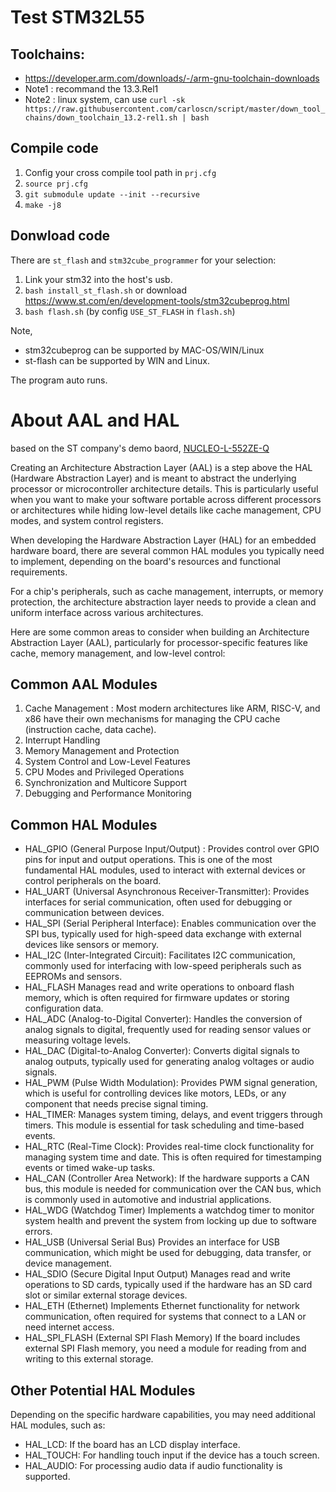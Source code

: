 # Test STM32L55

## Toolchains:
* https://developer.arm.com/downloads/-/arm-gnu-toolchain-downloads
* Note1 : recommand the 13.3.Rel1
* Note2 : linux system, can use `curl -sk https://raw.githubusercontent.com/carloscn/script/master/down_tool_chains/down_toolchain_13.2-rel1.sh | bash`

## Compile code

1. Config your cross compile tool path in `prj.cfg`
2. `source prj.cfg`
3. `git submodule update --init --recursive`
4. `make -j8`

## Donwload code

There are `st_flash` and `stm32cube_programmer` for your selection:
1. Link your stm32 into the host's usb.
2. `bash install_st_flash.sh` or download https://www.st.com/en/development-tools/stm32cubeprog.html
3. `bash flash.sh` (by config `USE_ST_FLASH` in `flash.sh`)

Note,
* stm32cubeprog can be supported by MAC-OS/WIN/Linux
* st-flash can be supported by WIN and Linux.

The program auto runs.

# About AAL and HAL

based on the ST company's demo baord, [NUCLEO-L-552ZE-Q](https://www.st.com/en/evaluation-tools/nucleo-l552ze-q.html)

Creating an Architecture Abstraction Layer (AAL) is a step above the HAL (Hardware Abstraction Layer) and is meant to abstract the underlying processor or microcontroller architecture details. This is particularly useful when you want to make your software portable across different processors or architectures while hiding low-level details like cache management, CPU modes, and system control registers.

When developing the Hardware Abstraction Layer (HAL) for an embedded hardware board, there are several common HAL modules you typically need to implement, depending on the board's resources and functional requirements.

For a chip's peripherals, such as cache management, interrupts, or memory protection, the architecture abstraction layer needs to provide a clean and uniform interface across various architectures.

Here are some common areas to consider when building an Architecture Abstraction Layer (AAL), particularly for processor-specific features like cache, memory management, and low-level control:

## Common AAL Modules

1. Cache Management : Most modern architectures like ARM, RISC-V, and x86 have their own mechanisms for managing the CPU cache (instruction cache, data cache).
2. Interrupt Handling
3. Memory Management and Protection
4. System Control and Low-Level Features
5. CPU Modes and Privileged Operations
6. Synchronization and Multicore Support
7. Debugging and Performance Monitoring

## Common HAL Modules

* HAL_GPIO (General Purpose Input/Output) : Provides control over GPIO pins for input and output operations. This is one of the most fundamental HAL modules, used to interact with external devices or control peripherals on the board.
* HAL_UART (Universal Asynchronous Receiver-Transmitter): Provides interfaces for serial communication, often used for debugging or communication between devices.
* HAL_SPI (Serial Peripheral Interface): Enables communication over the SPI bus, typically used for high-speed data exchange with external devices like sensors or memory.
* HAL_I2C (Inter-Integrated Circuit): Facilitates I2C communication, commonly used for interfacing with low-speed peripherals such as EEPROMs and sensors.
* HAL_FLASH Manages read and write operations to onboard flash memory, which is often required for firmware updates or storing configuration data.
* HAL_ADC (Analog-to-Digital Converter): Handles the conversion of analog signals to digital, frequently used for reading sensor values or measuring voltage levels.
* HAL_DAC (Digital-to-Analog Converter): Converts digital signals to analog outputs, typically used for generating analog voltages or audio signals.
* HAL_PWM (Pulse Width Modulation): Provides PWM signal generation, which is useful for controlling devices like motors, LEDs, or any component that needs precise signal timing.
* HAL_TIMER: Manages system timing, delays, and event triggers through timers. This module is essential for task scheduling and time-based events.
* HAL_RTC (Real-Time Clock): Provides real-time clock functionality for managing system time and date. This is often required for timestamping events or timed wake-up tasks.
* HAL_CAN (Controller Area Network): If the hardware supports a CAN bus, this module is needed for communication over the CAN bus, which is commonly used in automotive and industrial applications.
* HAL_WDG (Watchdog Timer) Implements a watchdog timer to monitor system health and prevent the system from locking up due to software errors.
* HAL_USB (Universal Serial Bus) Provides an interface for USB communication, which might be used for debugging, data transfer, or device management.
* HAL_SDIO (Secure Digital Input Output) Manages read and write operations to SD cards, typically used if the hardware has an SD card slot or similar external storage devices.
* HAL_ETH (Ethernet) Implements Ethernet functionality for network communication, often required for systems that connect to a LAN or need internet access.
* HAL_SPI_FLASH (External SPI Flash Memory) If the board includes external SPI Flash memory, you need a module for reading from and writing to this external storage.

## Other Potential HAL Modules
Depending on the specific hardware capabilities, you may need additional HAL modules, such as:

* HAL_LCD: If the board has an LCD display interface.
* HAL_TOUCH: For handling touch input if the device has a touch screen.
* HAL_AUDIO: For processing audio data if audio functionality is supported.